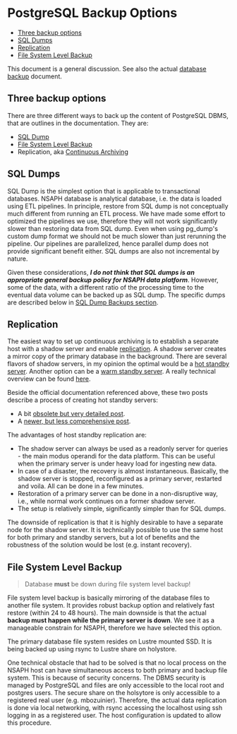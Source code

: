 # PostgreSQL Backup Options

<!-- toc -->

- [Three backup options](#three-backup-options)
- [SQL Dumps](#sql-dumps)
- [Replication](#replication)
- [File System Level Backup](#file-system-level-backup)

<!-- tocstop -->

This document is a general discussion. See also the actual
[database backup](BackinUp.md) document.

## Three backup options

There are three different ways to back up the content of PostgreSQL DBMS, 
that are outlines in the documentation. They are:

* [SQL Dump](https://www.postgresql.org/docs/current/backup-dump.html)
* [File System Level Backup](https://www.postgresql.org/docs/current/backup-file.html)
* Replication, aka [Continuous Archiving](https://www.postgresql.org/docs/current/continuous-archiving.html)

## SQL Dumps

SQL Dump is the simplest option that is applicable to transactional databases.
NSAPH database is analytical database, i.e. the data is loaded using ETL
pipelines. In principle, restore from SQL dump is not conceptually much
different from running an ETL process. We have made some effort to optimized the
pipelines we use, therefore they will not work significantly slower than
restoring data from SQL dump. Even when using pg_dump's custom dump format we
should not be much slower than just rerunning the pipeline. Our pipelines are
parallelized, hence parallel dump does not provide significant benefit either.
SQL dumps are also not incremental by nature.

Given these considerations, **_I do not think that SQL dumps is an appropriate
general backup policy for NSAPH data platform_**. However, some of the data, with a
different ratio of the processing time to the eventual data volume can be backed
up as SQL dump. The specific dumps are described below in 
[SQL Dump Backups section](BackinUp.md#sql-dump-backups).

## Replication

The easiest way to set up continuous archiving is to establish a separate host
with a shadow server and enable 
[replication](https://www.postgresql.org/docs/current/runtime-config-replication.html). 
A shadow server creates a mirror
copy of the primary database in the background. There are several flavors of
shadow servers, in my opinion the optimal would be a 
[hot standby server](https://www.postgresql.org/docs/current/hot-standby.html).
Another
option can be a 
[warm standby server](https://www.postgresql.org/docs/current/warm-standby.html).
A really technical overview can be found
[here](https://www.postgresql.org/docs/current/different-replication-solutions.html).


Beside the official documentation referenced above, these two posts describe a
process of creating hot standby servers:

* A bit [obsolete but very detailed post](https://linuxconfig.org/how-to-create-a-hot-standby-with-postgresql). 
* A [newer, but less comprehensive post](https://www.gab.lc/articles/postgresql-12-replication/). 
 
The advantages of host standby replication are:

* The shadow server can always be used as a readonly server for queries - the main
modus operandi for the data platform. This can be useful when the primary server
is under heavy load for ingesting new data. 
* In case of a disaster, the recovery
is almost instantaneous. Basically, the shadow server is stopped, reconfigured
as a primary server, restarted and voila. All can be done in a few minutes.
* Restoration of a primary server can be done in a non-disruptive way, i.e., while
normal work continues on a former shadow server. 
* The setup is relatively simple, significantly simpler than for SQL dumps. 

The downside of replication is that it
is highly desirable to have a separate node for the shadow server. It is
technically possible to use the same host for both primary and standby servers,
but a lot of benefits and the robustness of the solution would be lost (e.g.
instant recovery).

## File System Level Backup

> Database **must** be down during file system level backup!

File system level backup is basically mirroring of the database files to another
file system. It provides robust backup option and relatively fast restore 
(within 24 to 48 hours). The main downside is that the actual **backup must happen
while the primary server is down**. We see it as a manageable constrain for NSAPH,
therefore we have selected this option.

The primary database file system resides on Lustre mounted SSD. It is being
backed up using rsync to Lustre share on holystore.

One technical obstacle that had to be solved is that no local process on the
NSAPH host can have simultaneous access to both primary and backup file system.
This is because of security concerns. The DBMS security is managed by PostgreSQL
and files are only accessible to the local root and postgres users. The secure
share on the holsytore is only accessible to a registered real user (e.g.
mbozuinier). Therefore, the actual data replication is done via local
networking, with rsync accessing the localhost using ssh logging in as a
registered user. The host configuration is updated to allow this procedure.

